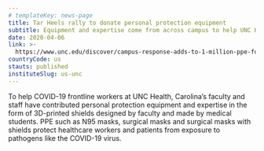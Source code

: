 ```yaml
---
# templateKey: news-page
title: Tar Heels rally to donate personal protection equipment
subtitle: Equipment and expertise come from across campus to help UNC Health fight COVID-19.
date: 2020-04-06
link: >-
  https://www.unc.edu/discover/campus-response-adds-to-1-million-ppe-for-unc-health
countryCode: us
stauts: published
instituteSlug: us-unc
---
```

To help COVID-19 frontline workers at UNC Health, Carolina’s faculty and staff have contributed personal protection equipment and expertise in the form of 3D-printed shields designed by faculty and made by medical students.
PPE such as N95 masks, surgical masks and surgical masks with shields protect healthcare workers and patients from exposure to pathogens like the COVID-19 virus.
